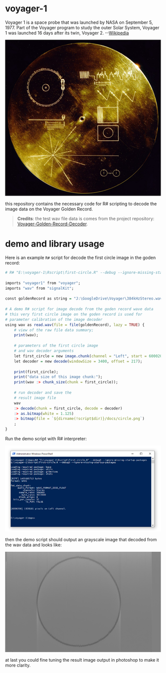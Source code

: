# voyager-1

Voyager 1 is a space probe that was launched by NASA on September 5, 1977. Part of the Voyager program to study the outer Solar System, Voyager 1 was launched 16 days after its twin, Voyager 2. --[Wikipedia](https://en.wikipedia.org/wiki/Voyager_1)

![](docs/1080px-The_Sounds_of_Earth_Record_Cover_-_GPN-2000-001978.jpg)

this repository contains the necessary code for R# scripting to decode the image data on the Voyager Golden Record.

> **Credits**: the test wav file data is comes from the project repository: [Voyager-Golden-Record-Decoder](https://github.com/mmcc1/Voyager-Golden-Record-Decoder).

# demo and library usage

Here is an example ``R#`` script for decode the first circle image in the goden record:

```R
# R# "E:\voyager-1\Rscript\first-circle.R" --debug --ignore-missing-startup-packages

imports "voyager1" from "voyager";
imports "wav" from "signalKit";

const goldenRecord as string = "J:\GoogleDrive\Voyager\384kHzStereo.wav";

# A demo R# script for image decode from the goden record wave data
# this very first circle image on the goden record is used for 
# parameter calibration of the image decoder
using wav as read.wav(file = file(goldenRecord), lazy = TRUE) {
    # view of the raw file data summary;
    print(wav);

    # parameters of the first circle image
    # and wav decoder arguments
    let first_circle = new image.chunk(channel = "Left", start = 6000208, length = 1928181);
    let decoder = new decode(windowSize = 3400, offset = 217);

    print(first_circle);
    print("data size of this image chunk:");
    print(wav :> chunk_size(chunk = first_circle));

    # run decoder and save the
    # result image file
    wav 
    :> decode(chunk = first_circle, decode = decoder)
    :> as.bitmap(white = 1.125)
    :> bitmap(file = `${dirname(!script$dir)}/docs/circle.png`)
    ;
}
```

Run the demo script with R# interpreter:

![](docs/scripting.PNG)

then the demo script should output an grayscale image that decoded from the wav data and looks like:

![](docs/circle.png)

at last you could fine tuning the result image output in photoshop to make it more clarity.
